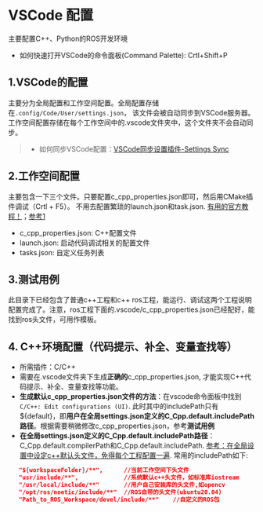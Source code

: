 # VSCode 配置

主要配置C++、Python的ROS开发环境

* 如何快速打开VSCode的命令面板(Command Palette): Crtl+Shift+P

## 1.VSCode的配置

主要分为全局配置和工作空间配置。全局配置存储在`.config/Code/User/settings.json`， 该文件会被自动同步到VSCode服务器。工作空间配置存储在每个工作空间中的.vscode文件夹中，这个文件夹不会自动同步。

>* 如何同步VSCode配置：[VSCode同步设置插件-Settings Sync](https://blog.csdn.net/l1724979351/article/details/119039113)

## 2.工作空间配置

主要包含一下三个文件。只要配置c_cpp_properties.json即可，然后用CMake插件调试（Crtl + F5）。 不用去配置繁琐的launch.json和task.json. [有用的官方教程！](https://github.com/microsoft/vscode-cmake-tools/blob/main/docs/how-to.md#create-a-new-project)；[参考1](https://www.guyuehome.com/20977)
* c_cpp_properties.json: C++配置文件
* launch.json: 启动代码调试相关的配置文件
* tasks.json: 自定义任务列表

## 3.测试用例

此目录下已经包含了普通c++工程和c++ ros工程，能运行、调试这两个工程说明配置完成了。注意，ros工程下面的.vscode/c_cpp_properties.json已经配好，能找到ros头文件，可用作模板。

## 4. C++环境配置（代码提示、补全、变量查找等）

* 所需插件：C/C++
* 需要在.vscode文件夹下生成**正确的**c_cpp_properties.json, 才能实现C++代码提示、补全、变量查找等功能。
* **生成默认c_cpp_properties.json文件的方法**：在vscode命令面板中找到`C/C++: Edit configurations (UI)`. 此时其中的includePath只有${default}，即**用户在全局settings.json定义的C_Cpp.default.includePath路径**。根据需要稍微修改c_cpp_properties.json，参考**测试用例**
* **在全局settings.json定义的C_Cpp.default.includePath路径**：C_Cpp.default.compilerPath和C_Cpp.default.includePath.  [参考：在全局设置中设定c++默认头文件，免得每个工程配置一遍](https://blog.csdn.net/wbvalid/article/details/115001149). 常用的includePath如下:
 ```json
    "${workspaceFolder}/**",      //当前工作空间下头文件
    "usr/include/**",             //系统默认c++头文件，如标准库iostream
    "/usr/local/include/**"       //用户自己安装库的头文件,如opencv
    "/opt/ros/noetic/include/**"  //ROS自带的头文件(ubuntu20.04)
    "Path_to_ROS_Workspace/devel/include/**"    //自定义的ROS包
  ```
